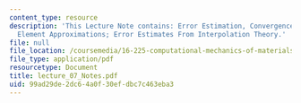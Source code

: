 ```yaml
---
content_type: resource
description: 'This Lecture Note contains: Error Estimation, Convergence of Finite
  Element Approximations; Error Estimates From Interpolation Theory.'
file: null
file_location: /coursemedia/16-225-computational-mechanics-of-materials-fall-2003/99ad29de2dc64a0f30efdbc7c463eba3_lecture_07_Notes.pdf
file_type: application/pdf
resourcetype: Document
title: lecture_07_Notes.pdf
uid: 99ad29de-2dc6-4a0f-30ef-dbc7c463eba3
---
```

